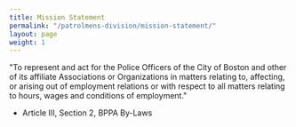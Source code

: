 ```yaml
---
title: Mission Statement
permalink: "/patrolmens-division/mission-statement/"
layout: page
weight: 1
---
```


"To represent and act for the Police Officers of the City of Boston and other of its affiliate Associations or Organizations in matters relating to, affecting, or arising out of employment relations or with respect to all matters relating to hours, wages and conditions of employment."


- Article III, Section 2, BPPA By-Laws
